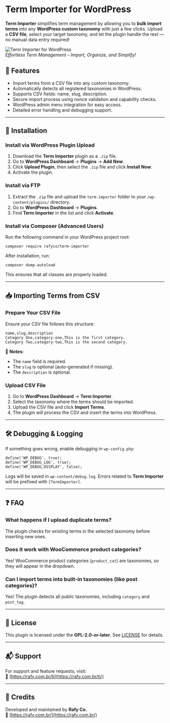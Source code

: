 # Term Importer for WordPress

**Term Importer** simplifies term management by allowing you to **bulk import terms** into any **WordPress custom taxonomy** with just a few clicks. Upload a **CSV file**, select your target taxonomy, and let the plugin handle the rest — no manual data entry required!

![Term Importer for WordPress](https://repository-images.githubusercontent.com/950337483/b0a156e2-24cb-4cbf-907c-bd6bba5db64a)  
*Effortless Term Management – Import, Organize, and Simplify!*

## 🚀 Features

- Import terms from a CSV file into any custom taxonomy.
- Automatically detects all registered taxonomies in WordPress.
- Supports CSV fields: name, slug, description.
- Secure import process using nonce validation and capability checks.
- WordPress admin menu integration for easy access.
- Detailed error handling and debugging support.

---

## 🔧 Installation

### Install via WordPress Plugin Upload
1. Download the **Term Importer** plugin as a `.zip` file.
2. Go to **WordPress Dashboard** → **Plugins** → **Add New**.
3. Click **Upload Plugin**, then select the `.zip` file and click **Install Now**.
4. Activate the plugin.

### Install via FTP
1. Extract the `.zip` file and upload the `term-importer` folder to your `/wp-content/plugins/` directory.
2. Go to **WordPress Dashboard** → **Plugins**.
3. Find **Term Importer** in the list and click **Activate**.

### Install via Composer (Advanced Users)
Run the following command in your WordPress project root:

    composer require rafyco/term-importer

After installation, run:

    composer dump-autoload

This ensures that all classes are properly loaded.

---

## 📥 Importing Terms from CSV

### Prepare Your CSV File
Ensure your CSV file follows this structure:

    name,slug,description
    Category One,category-one,This is the first category.
    Category Two,category-two,This is the second category.

📌 **Notes:**
- The `name` field is required.
- The `slug` is optional (auto-generated if missing).
- The `description` is optional.

### Upload CSV File
1. Go to **WordPress Dashboard** → **Term Importer**.
2. Select the taxonomy where the terms should be imported.
3. Upload the CSV file and click **Import Terms**.
4. The plugin will process the CSV and insert the terms into WordPress.

---

## 🛠 Debugging & Logging

If something goes wrong, enable debugging in `wp-config.php`:

    define('WP_DEBUG', true);
    define('WP_DEBUG_LOG', true);
    define('WP_DEBUG_DISPLAY', false);

Logs will be saved in `wp-content/debug.log`. Errors related to **Term Importer** will be prefixed with `[TermImporter]`.

---

## ❓ FAQ

### What happens if I upload duplicate terms?
The plugin checks for existing terms in the selected taxonomy before inserting new ones.

### Does it work with WooCommerce product categories?
Yes! WooCommerce product categories (`product_cat`) are taxonomies, so they will appear in the dropdown.

### Can I import terms into built-in taxonomies (like post categories)?
Yes! The plugin detects all public taxonomies, including `category` and `post_tag`.

---

## 📜 License

This plugin is licensed under the **GPL-2.0-or-later**. See [LICENSE](https://www.gnu.org/licenses/gpl-2.0.html) for details.

---

## 📬 Support

For support and feature requests, visit:  
🔗 [https://rafy.com.br/ti](https://rafy.com.br/ti/)  

---

## 🎉 Credits

Developed and maintained by **Rafy Co.**  
🔗 [https://rafy.com.br/](https://rafy.com.br/)
